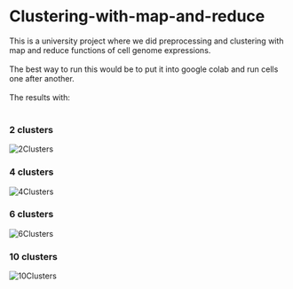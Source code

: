 # Clustering-with-map-and-reduce
This is a university project where we did preprocessing and clustering with map and reduce functions of cell genome expressions.<br>
<br>
The best way to run this would be to put it into google colab and run cells one after another.<br>
<br>
The results with:<br>
<br>
### 2 clusters
![2Clusters](https://github.com/Mixa26/Clustering-with-map-and-reduce/assets/71144280/6ae17d3e-c125-4dc0-ad77-d9beb5090b4f)
<br>
### 4 clusters
![4Clusters](https://github.com/Mixa26/Clustering-with-map-and-reduce/assets/71144280/0770818a-aace-4a5c-b7d7-397c2ed46f1c)
<br>
### 6 clusters
![6Clusters](https://github.com/Mixa26/Clustering-with-map-and-reduce/assets/71144280/83b5f90b-f9d2-4c5f-85ec-95dbd0a15f40)
<br>
### 10 clusters
![10Clusters](https://github.com/Mixa26/Clustering-with-map-and-reduce/assets/71144280/b5bf5dbe-3831-40a3-b805-dbb0eff098b9)
